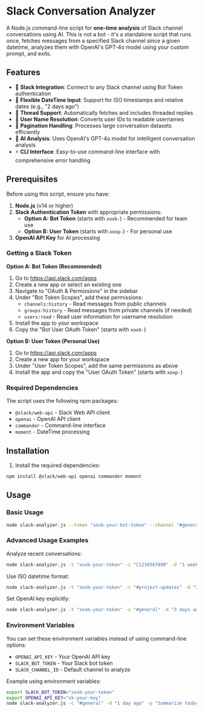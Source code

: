 # Slack Conversation Analyzer

A Node.js command-line script for **one-time analysis** of Slack channel conversations using AI. This is not a bot - it's a standalone script that runs once, fetches messages from a specified Slack channel since a given datetime, analyzes them with OpenAI's GPT-4o model using your custom prompt, and exits.

## Features

- 🔗 **Slack Integration**: Connect to any Slack channel using Bot Token authentication
- 📅 **Flexible DateTime Input**: Support for ISO timestamps and relative dates (e.g., "2 days ago")
- 🧵 **Thread Support**: Automatically fetches and includes threaded replies
- 👥 **User Name Resolution**: Converts user IDs to readable usernames
- 📄 **Pagination Handling**: Processes large conversation datasets efficiently
- 🤖 **AI Analysis**: Uses OpenAI's GPT-4o model for intelligent conversation analysis
- ⚡ **CLI Interface**: Easy-to-use command-line interface with comprehensive error handling

## Prerequisites

Before using this script, ensure you have:

1. **Node.js** (v14 or higher)
2. **Slack Authentication Token** with appropriate permissions:
   - **Option A: Bot Token** (starts with `xoxb-`) - Recommended for team use
   - **Option B: User Token** (starts with `xoxp-`) - For personal use
3. **OpenAI API Key** for AI processing

### Getting a Slack Token

**Option A: Bot Token (Recommended)**
1. Go to https://api.slack.com/apps
2. Create a new app or select an existing one
3. Navigate to "OAuth & Permissions" in the sidebar
4. Under "Bot Token Scopes", add these permissions:
   - `channels:history` - Read messages from public channels
   - `groups:history` - Read messages from private channels (if needed)
   - `users:read` - Read user information for username resolution
5. Install the app to your workspace
6. Copy the "Bot User OAuth Token" (starts with `xoxb-`)

**Option B: User Token (Personal Use)**
1. Go to https://api.slack.com/apps
2. Create a new app for your workspace
3. Under "User Token Scopes", add the same permissions as above
4. Install the app and copy the "User OAuth Token" (starts with `xoxp-`)

### Required Dependencies

The script uses the following npm packages:
- `@slack/web-api` - Slack Web API client
- `openai` - OpenAI API client
- `commander` - Command-line interface
- `moment` - DateTime processing

## Installation

1. Install the required dependencies:
```bash
npm install @slack/web-api openai commander moment
```

## Usage

### Basic Usage

```bash
node slack-analyzer.js --token "xoxb-your-bot-token" --channel "#general" --datetime "2 days ago" --prompt "Summarize the main topics discussed"
```

### Advanced Usage Examples

Analyze recent conversations:
```bash
node slack-analyzer.js -t "xoxb-your-token" -c "C1234567890" -d "1 week ago" -p "What are the main concerns raised by team members?"
```

Use ISO datetime format:
```bash
node slack-analyzer.js -t "xoxb-your-token" -c "#project-updates" -d "2024-01-15T09:00:00Z" -p "Identify action items and their owners"
```

Set OpenAI key explicitly:
```bash
node slack-analyzer.js -t "xoxb-your-token" -c "#general" -d "3 days ago" -p "Analyze team sentiment" --openai-key "sk-your-key"
```

### Environment Variables

You can set these environment variables instead of using command-line options:
- `OPENAI_API_KEY` - Your OpenAI API key
- `SLACK_BOT_TOKEN` - Your Slack bot token
- `SLACK_CHANNEL_ID` - Default channel to analyze

Example using environment variables:
```bash
export SLACK_BOT_TOKEN="xoxb-your-token"
export OPENAI_API_KEY="sk-your-key"
node slack-analyzer.js -c "#general" -d "1 day ago" -p "Summarize today's discussions"

